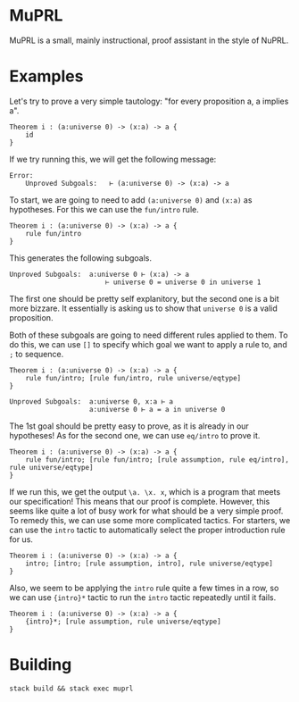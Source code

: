 # MuPRL
MuPRL is a small, mainly instructional, proof assistant in the style of NuPRL.

# Examples
Let's try to prove a very simple tautology: "for every proposition a, a implies a".
```
Theorem i : (a:universe 0) -> (x:a) -> a {
    id
}
```
If we try running this, we will get the following message:
```
Error:
    Unproved Subgoals:   ⊢ (a:universe 0) -> (x:a) -> a
```
To start, we are going to need to add `(a:universe 0)` and `(x:a)` as hypotheses. For this we can use the `fun/intro` rule.

```
Theorem i : (a:universe 0) -> (x:a) -> a {
    rule fun/intro
}
```
This generates the following subgoals.

```
Unproved Subgoals:  a:universe 0 ⊢ (x:a) -> a
                        ⊢ universe 0 = universe 0 in universe 1
```
The first one should be pretty self explanitory, but the second one is a bit more bizzare. It 
essentially is asking us to show that `universe 0` is a valid proposition.

Both of these subgoals are going to need different rules applied to them. To do this, we can use `[]` to specify which
goal we want to apply a rule to, and `;` to sequence.

```
Theorem i : (a:universe 0) -> (x:a) -> a {
    rule fun/intro; [rule fun/intro, rule universe/eqtype]
}
```

```
Unproved Subgoals:  a:universe 0, x:a ⊢ a
                    a:universe 0 ⊢ a = a in universe 0
```

The 1st goal should be pretty easy to prove, as it is already in our hypotheses! As for the second one, we can use `eq/intro` to prove it.

```
Theorem i : (a:universe 0) -> (x:a) -> a {
    rule fun/intro; [rule fun/intro; [rule assumption, rule eq/intro], rule universe/eqtype]
}
```

If we run this, we get the output `\a. \x. x`, which is a program that meets our specification! This means that our proof is complete. However, this seems like quite a lot of busy work for what should be a very simple proof. To remedy this, we can use some more complicated tactics. For starters, we can use the `intro` tactic to automatically select the proper introduction rule for us.

```
Theorem i : (a:universe 0) -> (x:a) -> a {
    intro; [intro; [rule assumption, intro], rule universe/eqtype]
}
```

Also, we seem to be applying the `intro` rule quite a few times in a row, so we can use `{intro}*` tactic to run the `intro` tactic repeatedly until it fails.

```
Theorem i : (a:universe 0) -> (x:a) -> a {
    {intro}*; [rule assumption, rule universe/eqtype]
}
```


# Building
```
stack build && stack exec muprl
```
